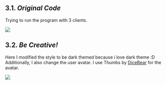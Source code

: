 ## 3.1. _Original Code_

Trying to run the program with 3 clients.

![](https://i.imgur.com/aSa7DDv.png)

## 3.2. _Be Creative!_

Here I modified the style to be dark themed because i love dark theme :D Additionally, I also change the user avatar. I use Thumbs by [DiceBear](https://www.dicebear.com/) for the avatar.

![](https://i.imgur.com/lOQ2iMg.png)
